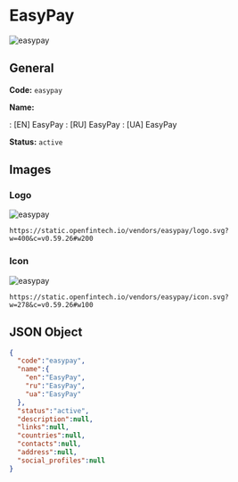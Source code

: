 
# EasyPay 
![easypay](https://static.openfintech.io/vendors/easypay/logo.svg?w=400&c=v0.59.26#w200)  

## General 
 
**Code:** `easypay` 
 
**Name:** 
 
:	[EN] EasyPay 
:	[RU] EasyPay 
:	[UA] EasyPay 
 
**Status:** `active` 
 

## Images 

### Logo 
 
![easypay](https://static.openfintech.io/vendors/easypay/logo.svg?w=400&c=v0.59.26#w200)  

```
https://static.openfintech.io/vendors/easypay/logo.svg?w=400&c=v0.59.26#w200
```  

### Icon 
 
![easypay](https://static.openfintech.io/vendors/easypay/icon.svg?w=278&c=v0.59.26#w100)  

```
https://static.openfintech.io/vendors/easypay/icon.svg?w=278&c=v0.59.26#w100
```  

## JSON Object 

```json
{
  "code":"easypay",
  "name":{
    "en":"EasyPay",
    "ru":"EasyPay",
    "ua":"EasyPay"
  },
  "status":"active",
  "description":null,
  "links":null,
  "countries":null,
  "contacts":null,
  "address":null,
  "social_profiles":null
}
```  
